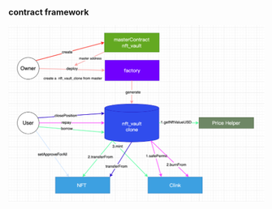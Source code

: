 ### contract framework

![image](https://github.com/clinkcash/nft-lending/blob/master/images/image.png)

